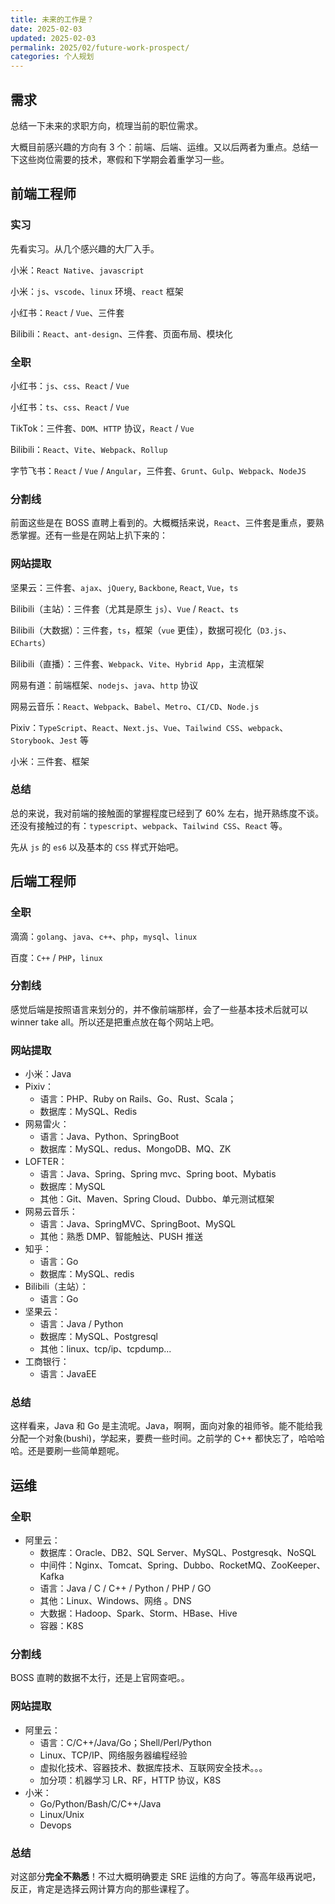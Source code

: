 ```yaml
---
title: 未来的工作是？
date: 2025-02-03
updated: 2025-02-03
permalink: 2025/02/future-work-prospect/
categories: 个人规划
---
```


## 需求

总结一下未来的求职方向，梳理当前的职位需求。

大概目前感兴趣的方向有 3 个：前端、后端、运维。又以后两者为重点。总结一下这些岗位需要的技术，寒假和下学期会着重学习一些。

## 前端工程师

### 实习

先看实习。从几个感兴趣的大厂入手。

小米：`React Native`、`javascript`

小米：`js`、`vscode`、`linux` 环境、`react` 框架

小红书：`React` / `Vue`、三件套

Bilibili：`React`、`ant-design`、三件套、页面布局、模块化

### 全职

小红书：`js`、`css`、`React` / `Vue`

小红书：`ts`、`css`、`React` / `Vue`

TikTok：三件套、`DOM`、`HTTP` 协议，`React` / `Vue`

Bilibili：`React`、`Vite`、`Webpack`、`Rollup`

字节飞书：`React` / `Vue` / `Angular`，三件套、`Grunt`、`Gulp`、`Webpack`、`NodeJS`

### 分割线

前面这些是在 BOSS 直聘上看到的。大概概括来说，`React`、三件套是重点，要熟悉掌握。还有一些是在网站上扒下来的：

### 网站提取

坚果云：三件套、`ajax`、`jQuery`, `Backbone`, `React`, `Vue`，`ts`

Bilibili（主站）：三件套（尤其是原生 `js`）、`Vue` / `React`、`ts`

Bilibili（大数据）：三件套，`ts`，框架（`vue` 更佳），数据可视化（`D3.js`、`ECharts`）

Bilibili（直播）：三件套、`Webpack`、`Vite`、`Hybrid App`，主流框架

网易有道：前端框架、`nodejs`、`java`、`http` 协议

网易云音乐：`React`、`Webpack`、`Babel`、`Metro`、`CI/CD`、`Node.js`

Pixiv：`TypeScript`、`React`、`Next.js`、`Vue`、`Tailwind CSS`、`webpack`、`Storybook`、`Jest` 等

小米：三件套、框架

### 总结

总的来说，我对前端的接触面的掌握程度已经到了 60% 左右，抛开熟练度不谈。还没有接触过的有：`typescript`、`webpack`、`Tailwind CSS`、`React` 等。

先从 `js` 的 `es6` 以及基本的 `CSS` 样式开始吧。

## 后端工程师

### 全职

滴滴：`golang`、`java`、`c++`、`php`，`mysql`、`linux`

百度：`C++` / `PHP`，`linux`

### 分割线

感觉后端是按照语言来划分的，并不像前端那样，会了一些基本技术后就可以 winner take all。所以还是把重点放在每个网站上吧。

### 网站提取

* 小米：Java
* Pixiv：
  * 语言：PHP、Ruby on Rails、Go、Rust、Scala；
  * 数据库：MySQL、Redis
* 网易雷火：
  * 语言：Java、Python、SpringBoot
  * 数据库：MySQL、redus、MongoDB、MQ、ZK
* LOFTER：
  * 语言：Java、Spring、Spring mvc、Spring boot、Mybatis
  * 数据库：MySQL
  * 其他：Git、Maven、Spring Cloud、Dubbo、单元测试框架
* 网易云音乐：
  * 语言：Java、SpringMVC、SpringBoot、MySQL
  * 其他：熟悉 DMP、智能触达、PUSH 推送
* 知乎：
  * 语言：Go
  * 数据库：MySQL、redis
* Bilibili（主站）：
  * 语言：Go
* 坚果云：
  * 语言：Java / Python
  * 数据库：MySQL、Postgresql
  * 其他：linux、tcp/ip、tcpdump...
* 工商银行：
  * 语言：JavaEE

### 总结

这样看来，Java 和 Go 是主流呢。Java，啊啊，面向对象的祖师爷。能不能给我分配一个对象(bushi)，学起来，要费一些时间。之前学的 C++ 都快忘了，哈哈哈哈。还是要刷一些简单题呢。

## 运维

### 全职

* 阿里云：
  * 数据库：Oracle、DB2、SQL Server、MySQL、Postgresqk、NoSQL
  * 中间件：Nginx、Tomcat、Spring、Dubbo、RocketMQ、ZooKeeper、Kafka
  * 语言：Java / C / C++ / Python / PHP / GO
  * 其他：Linux、Windows、网络 。DNS
  * 大数据：Hadoop、Spark、Storm、HBase、Hive
  * 容器：K8S

### 分割线

BOSS 直聘的数据不太行，还是上官网查吧。。

### 网站提取

* 阿里云：
  * 语言：C/C++/Java/Go；Shell/Perl/Python
  * Linux、TCP/IP、网络服务器编程经验
  * 虚拟化技术、容器技术、数据库技术、互联网安全技术。。。
  * 加分项：机器学习 LR、RF，HTTP 协议，K8S
* 小米：
  * Go/Python/Bash/C/C++/Java
  * Linux/Unix
  * Devops

### 总结

对这部分**完全不熟悉**！不过大概明确要走 SRE 运维的方向了。等高年级再说吧，反正，肯定是选择云网计算方向的那些课程了。
